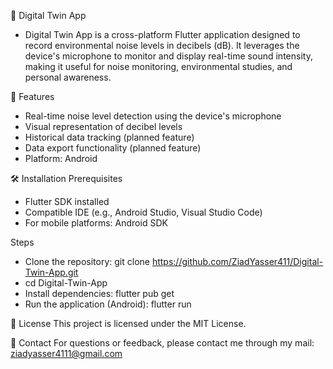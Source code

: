 📱 Digital Twin App
- Digital Twin App is a cross-platform Flutter application designed to record environmental noise levels in decibels (dB). It leverages the device's microphone to monitor and display real-time sound intensity, making it useful for noise monitoring, environmental studies, and personal awareness.

🚀 Features
- Real-time noise level detection using the device's microphone
- Visual representation of decibel levels
-  Historical data tracking (planned feature)
- Data export functionality (planned feature)
- Platform: Android

🛠️ Installation Prerequisites
- Flutter SDK installed
- Compatible IDE (e.g., Android Studio, Visual Studio Code)
- For mobile platforms: Android SDK

Steps
- Clone the repository: git clone https://github.com/ZiadYasser411/Digital-Twin-App.git
- cd Digital-Twin-App
- Install dependencies: flutter pub get
- Run the application (Android): flutter run

📄 License
This project is licensed under the MIT License.

📧 Contact
For questions or feedback, please contact me through my mail: ziadyasser4111@gmail.com
